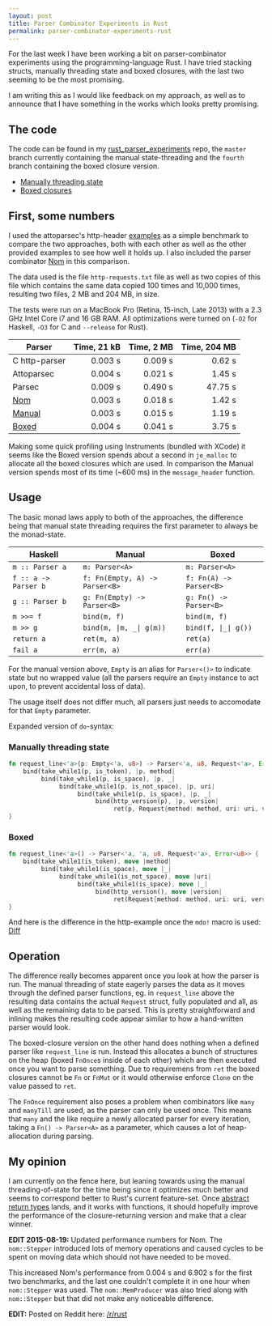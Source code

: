 ```yaml
---
layout: post
title: Parser Combinator Experiments in Rust
permalink: parser-combinator-experiments-rust
---
```


For the last week I have been working a bit on parser-combinator experiments using the
programming-language Rust. I have tried stacking structs, manually threading state and
boxed closures, with the last two seeming to be the most promising.

I am writing this as I would like feedback on my approach, as well as to announce that I have
something in the works which looks pretty promising.

## The code

The code can be found in my [rust_parser_experiments][] repo, the ``master`` branch currently
containing the manual state-threading and the ``fourth`` branch containing the boxed closure
version.

* [Manually threading state][]
* [Boxed closures][]

## First, some numbers

I used the attoparsec's http-header [examples][] as a simple benchmark to
compare the two approaches, both with each other as well as the other provided examples to see
how well it holds up. I also included the parser combinator [Nom](https://github.com/Geal/nom)
in this comparison.

The data used is the file ``http-requests.txt`` file as well as two copies of this file which
contains the same data copied 100 times and 10,000 times, resulting two files, 2 MB and 204 MB,
in size.

The tests were run on a MacBook Pro (Retina, 15-inch, Late 2013) with a 2.3 GHz Intel Core i7 and
16 GB RAM. All optimizations were turned on (``-O2`` for Haskell, ``-O3`` for C and ``--release``
for Rust).

Parser         | Time, 21 kB | Time, 2 MB  | Time, 204 MB
---------------|------------:|------------:|------------:
C http-parser  | 0.003 s     |     0.009 s |  0.62 s
Attoparsec     | 0.004 s     |     0.021 s |  1.45 s
Parsec         | 0.009 s     |     0.490 s | 47.75 s
[Nom][]        | 0.003 s     |     0.018 s |  1.42 s
[Manual][]     | 0.003 s     |     0.015 s |  1.19 s
[Boxed][]      | 0.004 s     |     0.041 s |  3.75 s

Making some quick profiling using Instruments (bundled with XCode) it seems like the Boxed version
spends about a second in ``je_malloc`` to allocate all the boxed closures which are used. In
comparison the Manual version spends most of its time (~600 ms) in the ``message_header``
function.

## Usage

The basic monad laws apply to both of the approaches, the difference being that manual
state threading requires the first parameter to always be the monad-state.

Haskell                | Manual                             | Boxed
-----------------------|------------------------------------|-------------------------------
``m :: Parser a``      | ``m: Parser<A>``                   | ``m: Parser<A>``
``f :: a -> Parser b`` | ``f: Fn(Empty, A) -> Parser<B>``   | ``f: Fn(A) -> Parser<B>``
``g :: Parser b``      | ``g: Fn(Empty) -> Parser<B>``      | ``g: Fn() -> Parser<B>``
``m >>= f``            | ``bind(m, f)``                     | ``bind(m, f)``
``m >> g``             | <code>bind(m, &#124;m, _&#124; g(m))</code> | <code>bind(f, &#124;_&#124; g())</code>
``return a``           | ``ret(m, a)``                      | ``ret(a)``
``fail a``             | ``err(m, a)``                      | ``err(a)``

For the manual version above, ``Empty`` is an alias for ``Parser<()>`` to indicate state but no
wrapped value (all the parsers require an ``Empty`` instance to act upon, to prevent accidental
loss of data).

The usage itself does not differ much, all parsers just needs to accomodate for that ``Empty``
parameter.

Expanded version of ``do``-syntax:

### Manually threading state

```rust
fn request_line<'a>(p: Empty<'a, u8>) -> Parser<'a, u8, Request<'a>, Error<u8>> {
    bind(take_while1(p, is_token), |p, method|
         bind(take_while1(p, is_space), |p, _|
              bind(take_while1(p, is_not_space), |p, uri|
                   bind(take_while1(p, is_space), |p, _|
                        bind(http_version(p), |p, version|
                             ret(p, Request{method: method, uri: uri, version: version,}))))))
}
```

### Boxed

```rust
fn request_line<'a>() -> Parser<'a, 'a, u8, Request<'a>, Error<u8>> {
    bind(take_while1(is_token), move |method|
         bind(take_while1(is_space), move |_|
              bind(take_while1(is_not_space), move |uri|
                   bind(take_while1(is_space), move |_|
                        bind(http_version(), move |version|
                             ret(Request{method: method, uri: uri, version: version,}))))))
}
```

And here is the difference in the http-example once the ``mdo!`` macro is used:
[Diff](https://gist.github.com/m4rw3r/6d1ca498f8e4abc24dbd)

## Operation

The difference really becomes apparent once you look at how the parser is run. The manual
threading of state eagerly parses the data as it moves through the defined parser functions,
eg. in ``request_line`` above the resulting data contains the actual ``Request`` struct, fully
populated and all, as well as the remaining data to be parsed. This is pretty straightforward and
inlining makes the resulting code appear similar to how a hand-written parser would look.

The boxed-closure version on the other hand does nothing when a defined parser like ``request_line``
is run. Instead this allocates a bunch of structures on the heap (boxed ``FnOnce``s inside of each
other) which are then executed once you want to parse something. Due to requiremens from ``ret``
the boxed closures cannot be ``Fn`` or ``FnMut`` or it would otherwise enforce ``Clone`` on the
value passed to ``ret``.

The ``FnOnce`` requirement also poses a problem when combinators like ``many`` and ``manyTill``
are used, as the parser can only be used once. This means that ``many`` and the like require
a newly allocated parser for every iteration, taking a ``Fn() -> Parser<A>`` as a parameter, which
causes a lot of heap-allocation during parsing.

## My opinion

I am currently on the fence here, but leaning towards using the manual threading-of-state for the
time being since it optimizes much better and seems to correspond better to Rust's current
feature-set. Once [abstract return types](https://github.com/rust-lang/rfcs/issues/518) lands, and
it works with functions, it should hopefully improve the performance of the closure-returning
version and make that a clear winner.

**EDIT 2015-08-19:** Updated performance numbers for Nom. The ``nom::Stepper`` introduced lots of memory
operations and caused cycles to be spent on moving data which should not have needed to be moved.

This increased Nom's performance from 0.004 s and 6.902 s for the first two benchmarks, and the
last one couldn't complete it in one hour when ``nom::Stepper`` was used. The ``nom::MemProducer``
was also tried along with ``nom::Stepper`` but that did not make any noticeable difference.

**EDIT:** Posted on Reddit here: [/r/rust](https://www.reddit.com/r/rust/comments/3hinis/parser_combinator_experiments/)

[rust_parser_experiments]: https://github.com/m4rw3r/rust_parser_experiments
[Manually threading state]: https://github.com/m4rw3r/rust_parser_experiments/tree/f64d0cc317c5d850987b83f206191eeed1e9bb68
[Boxed closures]: https://github.com/m4rw3r/rust_parser_experiments/tree/b36a60a79cf38bb9e1c39a2d382b737b0f6aeb22
[examples]: https://github.com/bos/attoparsec/tree/master/examples
[Nom]: https://gist.github.com/m4rw3r/0dd154d232abd0f3d4cf
[Manual]: https://github.com/m4rw3r/rust_parser_experiments/blob/master/examples/http_parser.rs
[Boxed]: https://github.com/m4rw3r/rust_parser_experiments/blob/fourth/examples/http_parser.rs
